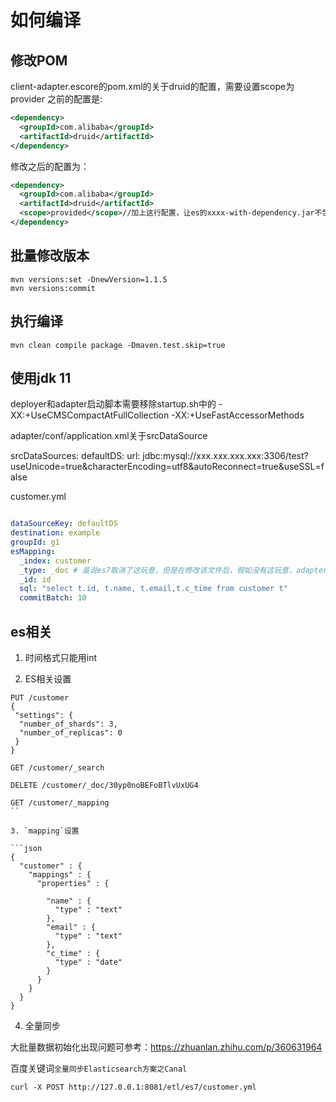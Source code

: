 # 如何编译

## 修改POM

client-adapter.escore的pom.xml的关于druid的配置，需要设置scope为provider
之前的配置是:

```xml
<dependency>
  <groupId>com.alibaba</groupId>
  <artifactId>druid</artifactId>
</dependency>
```

修改之后的配置为：

```xml
<dependency>
  <groupId>com.alibaba</groupId>
  <artifactId>druid</artifactId>
  <scope>provided</scope>//加上这行配置，让es的xxxx-with-dependency.jar不包含druid相关包
</dependency>
```

## 批量修改版本

```shell
mvn versions:set -DnewVersion=1.1.5
mvn versions:commit
```

## 执行编译

```shell
mvn clean compile package -Dmaven.test.skip=true
```

## 使用jdk 11

deployer和adapter启动脚本需要移除startup.sh中的
-XX:+UseCMSCompactAtFullCollection -XX:+UseFastAccessorMethods

adapter/conf/application.xml关于srcDataSource

srcDataSources:
    defaultDS:
      url: jdbc:mysql://xxx.xxx.xxx.xxx:3306/test?useUnicode=true&characterEncoding=utf8&autoReconnect=true&useSSL=false

customer.yml

```yml

dataSourceKey: defaultDS
destination: example
groupId: g1
esMapping:
  _index: customer
  _type: _doc # 虽说es7取消了这玩意，但是在修改该文件后，假如没有这玩意，adapter会报错
  _id: id
  sql: "select t.id, t.name, t.email,t.c_time from customer t"
  commitBatch: 10
```

## es相关

1. 时间格式只能用int

2. ES相关设置

```shell
PUT /customer
{
 "settings": {
  "number_of_shards": 3,
  "number_of_replicas": 0
 }
}

GET /customer/_search

DELETE /customer/_doc/30yp0noBEFoBTlvUxUG4

GET /customer/_mapping
``

3. `mapping`设置

```json
{
  "customer" : {
    "mappings" : {
      "properties" : {
        
        "name" : {
          "type" : "text"
        },        
        "email" : {
          "type" : "text"
        },
        "c_time" : {
          "type" : "date"
        }
      }
    }
  }
}
```

4. 全量同步

大批量数据初始化出现问题可参考：<https://zhuanlan.zhihu.com/p/360631964>

百度关键词`全量同步Elasticsearch方案之Canal`

```shell
curl -X POST http://127.0.0.1:8081/etl/es7/customer.yml
```

